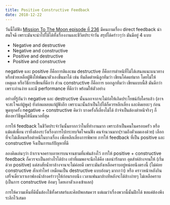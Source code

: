 ```yaml
---
title: Positive Constructive Feedback
date: 2018-12-22
---
```


วันนี้ได้ฟัง [Mission To The Moon episode ที่ 236](https://soundcloud.com/missiontothemoon/ep-236-9-2561) มีคนถามเรื่อง direct feedback น่าสนใจดี เพราะมันจะนำไปใช้ได้ทั้งเรื่องงานและชีวิตประจำวัน สรุปได้คร่าวๆว่า มันมีอยู่ 4 แบบ

- Negative and destructive
- Negative and constructive
- Positive and destructive
- Positive and constructive

negative และ positive ก็คือการติและชม destructive ก็คือการตำหนิที่ไม่ได้เสนอแนะแนวทาง หรือช่วยเหลือผู้ฟังให้พัฒนาตัวเองขึ้นมาได้ เช่น ทีมลีดตำหนิลูกทีมว่า เขียนโค้ดแย่มาก โดยไม่ให้เหตุผล หรือวิธีการเขียนที่ดีกว่า ส่วน constructive ก็คือการ บอกลูกทีมว่า เขียนแบบนี้สิ มันดีกว่า เพราะอ่านง่าย และมี performance ที่ดีกว่า พร้อมให้ตัวอย่าง

อย่างที่รู้กันว่า negative และ destructive นั้นนอกจากจะไม่ก่อให้เกิดประโยชน์กับใครแล้ว (อาจจะสะใจแก่ผู้พูด) ยังก่อผลลบแก่ผู้ฟังอีก เพราะฉะนั้นถ้าเป็นไปได้ก็ควรหลีกเลี่ยง และคิดเยอะๆ ก่อนพูดทุกครั้ง negative + constructive คิดว่า บางครั้งก็เลี่ยงไม่ได้ ถ้าจำเป็นต้องตำหนิจริงๆ ก็ต้องหาวิธีพูดให้นิ่มนวลที่สุด

การให้ feedback ในชีวิตประจำวันนั้นยากกว่าในที่ทำงานมาก เพราะถ้าเป็นคนในครอบครัว หรือแม้แต่เพื่อน เรายิ่งต้องระวังเรื่องการไปกระทบจิตใจคนฟัง คนจำนวนมาก(รวมถึงตัวผมเองด้วย) เลือกที่จะไม่เตือนหรือตำหนิในบางเรื่อง เพื่อหลีกเลี่ยงการพิพาท การให้ feedback ที่เป็น positive และ constructive จึงเป็นการแก้ปัญหาที่ดี

ลองคิดเล่นๆว่า ถ้าเราเจอคราบอาหารบนจานชามที่แฟนล้างไว้ การให้ positive + constructive feedback ก็ควรจะเป็นอย่างไรได้บ้าง เท่าที่ผมพอจะนึกได้คือ เธอน่ารักมาก อุตส่าห์ล้างจานให้ (เริ่มด้วย positive) แต่สงสัยน้ำยาล้างจานจะไม่ค่อยดี เพราะมันยังเหลือคราบอยู่หน่อยนึงตรงนี้ (ไม่ค่อย constructive สักเท่าไหร่ เหมือนเป็น destructive แบบอ้อมๆ มากกว่า) หรือ คราวหน้าหลังกินเสร็จเดี๋ยวเราเอาฟองน้ำล้างคร่าวๆให้ก่อนรอบนึง เวลาแฟนมาล้างทีหลังจะได้ล้างง่ายๆ ไม่เหลือคราบ (เป็นการ constructive อ้อมๆ โดยเอาตัวเองเข้าแลก)

การให้ความเห็นที่ดีนั้นต้องใช้ทั้งศาสตร์และศิลป์พอสมควร แต่ผมว่าเรื่องพวกนี้นั้นฝึกได้ ขอแค่ต้องพึงระลึกไว้เสมอ
